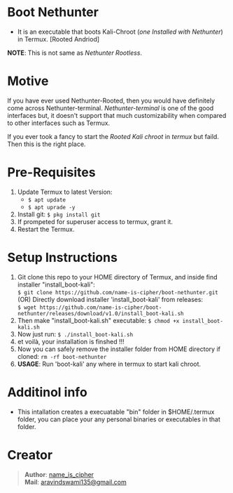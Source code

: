 # Boot Nethunter

- It is an executable that boots Kali-Chroot (_one Installed with Nethunter_) in Termux. [Rooted Andriod]

**NOTE**: This is not same as _Nethunter Rootless_.

# Motive
If you have ever used Nethunter-Rooted, then you would have definitely come across Nethunter-terminal. _Nethunter-terminal_ is one of the good interfaces but, it doesn't support that much customizability when compared to other interfaces such as Termux.  

If you ever took a fancy to start the _Rooted Kali chroot_ in _termux_ but faild. Then this is the right place.

# Pre-Requisites
1. Update Termux to latest Version:
    - `$ apt update`
    - `$ apt uprade -y`
2. Install git: `$ pkg install git`
3. If prompeted for superuser access to termux, grant it.
4. Restart the Termux.

# Setup Instructions
1. Git clone this repo to your HOME directory of Termux, and inside find installer "install_boot-kali":   
   `$ git clone https://github.com/name-is-cipher/boot-nethunter.git`  
                             (OR)
   Directly download installer 'install_boot-kali' from releases:  
   `$ wget https://github.com/name-is-cipher/boot-nethunter/releases/download/v1.0/install_boot-kali.sh`
4. Then make "install_boot-kali.sh" executable: `$ chmod +x install_boot-kali.sh`
5. Now just run: `$ ./install_boot-kali.sh`
6. et voilà, your installation is finshed !!!
7. Now you can safely remove the installer folder from HOME directory if cloned: `rm -rf boot-nethunter`
8. **USAGE**: Run 'boot-kali' any where in termux to start kali chroot.

# Additinol info
- This intallation creates a execuatable "bin" folder in $HOME/.termux folder, you can place your any personal binaries or executables in that folder.

# Creator
> **Author**: [name_is_cipher](https://github.com/name-is-cipher)  
> **Mail**: aravindswami135@gmail.com


